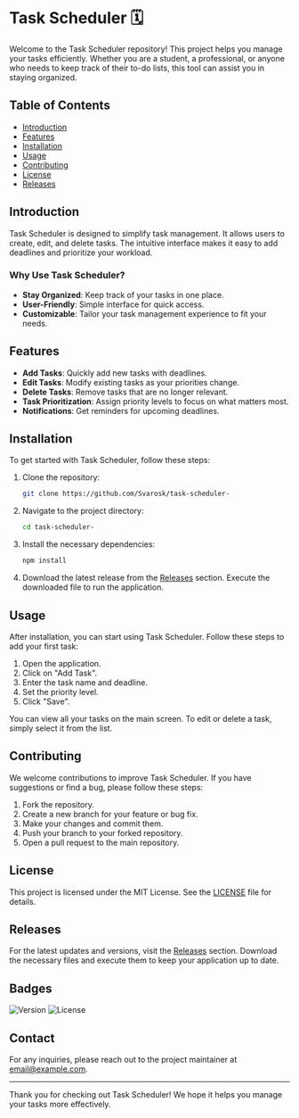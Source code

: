 # Task Scheduler 🗓️

Welcome to the Task Scheduler repository! This project helps you manage your tasks efficiently. Whether you are a student, a professional, or anyone who needs to keep track of their to-do lists, this tool can assist you in staying organized.

## Table of Contents

- [Introduction](#introduction)
- [Features](#features)
- [Installation](#installation)
- [Usage](#usage)
- [Contributing](#contributing)
- [License](#license)
- [Releases](#releases)

## Introduction

Task Scheduler is designed to simplify task management. It allows users to create, edit, and delete tasks. The intuitive interface makes it easy to add deadlines and prioritize your workload. 

### Why Use Task Scheduler?

- **Stay Organized**: Keep track of your tasks in one place.
- **User-Friendly**: Simple interface for quick access.
- **Customizable**: Tailor your task management experience to fit your needs.

## Features

- **Add Tasks**: Quickly add new tasks with deadlines.
- **Edit Tasks**: Modify existing tasks as your priorities change.
- **Delete Tasks**: Remove tasks that are no longer relevant.
- **Task Prioritization**: Assign priority levels to focus on what matters most.
- **Notifications**: Get reminders for upcoming deadlines.

## Installation

To get started with Task Scheduler, follow these steps:

1. Clone the repository:

   ```bash
   git clone https://github.com/Svarosk/task-scheduler-
   ```

2. Navigate to the project directory:

   ```bash
   cd task-scheduler-
   ```

3. Install the necessary dependencies:

   ```bash
   npm install
   ```

4. Download the latest release from the [Releases](https://github.com/Svarosk/task-scheduler-/releases) section. Execute the downloaded file to run the application.

## Usage

After installation, you can start using Task Scheduler. Follow these steps to add your first task:

1. Open the application.
2. Click on "Add Task".
3. Enter the task name and deadline.
4. Set the priority level.
5. Click "Save".

You can view all your tasks on the main screen. To edit or delete a task, simply select it from the list.

## Contributing

We welcome contributions to improve Task Scheduler. If you have suggestions or find a bug, please follow these steps:

1. Fork the repository.
2. Create a new branch for your feature or bug fix.
3. Make your changes and commit them.
4. Push your branch to your forked repository.
5. Open a pull request to the main repository.

## License

This project is licensed under the MIT License. See the [LICENSE](LICENSE) file for details.

## Releases

For the latest updates and versions, visit the [Releases](https://github.com/Svarosk/task-scheduler-/releases) section. Download the necessary files and execute them to keep your application up to date.

## Badges

![Version](https://img.shields.io/badge/version-1.0.0-blue)
![License](https://img.shields.io/badge/license-MIT-green)

## Contact

For any inquiries, please reach out to the project maintainer at [email@example.com](mailto:email@example.com).

---

Thank you for checking out Task Scheduler! We hope it helps you manage your tasks more effectively.